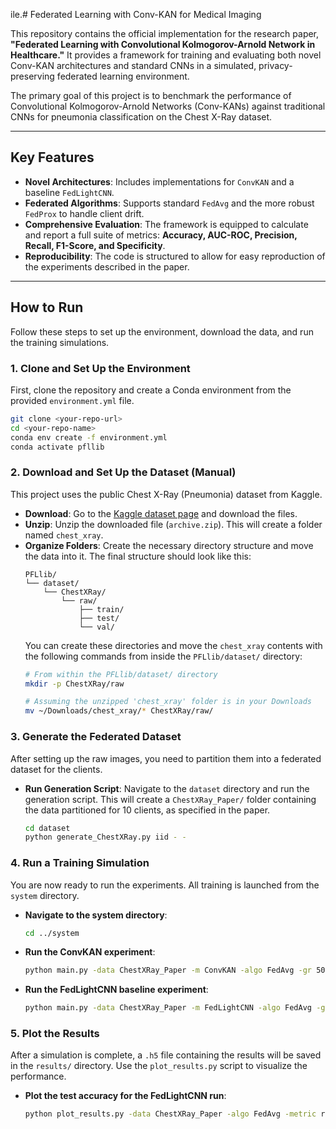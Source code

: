 ile.# Federated Learning with Conv-KAN for Medical Imaging

This repository contains the official implementation for the research paper, **"Federated Learning with Convolutional Kolmogorov-Arnold Network in Healthcare."** It provides a framework for training and evaluating both novel Conv-KAN architectures and standard CNNs in a simulated, privacy-preserving federated learning environment.

The primary goal of this project is to benchmark the performance of Convolutional Kolmogorov-Arnold Networks (Conv-KANs) against traditional CNNs for pneumonia classification on the Chest X-Ray dataset.

-----

## Key Features

  * **Novel Architectures**: Includes implementations for `ConvKAN` and a baseline `FedLightCNN`.
  * **Federated Algorithms**: Supports standard `FedAvg` and the more robust `FedProx` to handle client drift.
  * **Comprehensive Evaluation**: The framework is equipped to calculate and report a full suite of metrics: **Accuracy, AUC-ROC, Precision, Recall, F1-Score, and Specificity**.
  * **Reproducibility**: The code is structured to allow for easy reproduction of the experiments described in the paper.

-----

## How to Run

Follow these steps to set up the environment, download the data, and run the training simulations.

### 1\. Clone and Set Up the Environment

First, clone the repository and create a Conda environment from the provided `environment.yml` file.

```bash
git clone <your-repo-url>
cd <your-repo-name>
conda env create -f environment.yml
conda activate pfllib
```

### 2\. Download and Set Up the Dataset (Manual)

This project uses the public Chest X-Ray (Pneumonia) dataset from Kaggle.

  * **Download**: Go to the [Kaggle dataset page](https://www.kaggle.com/datasets/paultimothymooney/chest-xray-pneumonia) and download the files.
  * **Unzip**: Unzip the downloaded file (`archive.zip`). This will create a folder named `chest_xray`.
  * **Organize Folders**: Create the necessary directory structure and move the data into it. The final structure should look like this:
    ```
    PFLlib/
    └── dataset/
        └── ChestXRay/
            └── raw/
                ├── train/
                ├── test/
                └── val/
    ```
    You can create these directories and move the `chest_xray` contents with the following commands from inside the `PFLlib/dataset/` directory:
    ```bash
    # From within the PFLlib/dataset/ directory
    mkdir -p ChestXRay/raw

    # Assuming the unzipped 'chest_xray' folder is in your Downloads
    mv ~/Downloads/chest_xray/* ChestXRay/raw/
    ```

### 3\. Generate the Federated Dataset

After setting up the raw images, you need to partition them into a federated dataset for the clients.

  * **Run Generation Script**: Navigate to the `dataset` directory and run the generation script. This will create a `ChestXRay_Paper/` folder containing the data partitioned for 10 clients, as specified in the paper.
    ```bash
    cd dataset
    python generate_ChestXRay.py iid - -
    ```

### 4\. Run a Training Simulation

You are now ready to run the experiments. All training is launched from the `system` directory.

  * **Navigate to the system directory**:
    ```bash
    cd ../system
    ```
  * **Run the ConvKAN experiment**:
    ```bash
    python main.py -data ChestXRay_Paper -m ConvKAN -algo FedAvg -gr 50 -ncl 2 -nc 10 -jr 0.5 -ls 5 -lbs 32 -opt adam -lr 0.0001
    ```
  * **Run the FedLightCNN baseline experiment**:
    ```bash
    python main.py -data ChestXRay_Paper -m FedLightCNN -algo FedAvg -gr 50 -ncl 2 -nc 10 -jr 0.5 -ls 5 -lbs 32 -opt adam -lr 0.0001
    ```

### 5\. Plot the Results

After a simulation is complete, a `.h5` file containing the results will be saved in the `results/` directory. Use the `plot_results.py` script to visualize the performance.

  * **Plot the test accuracy for the FedLightCNN run**:
    ```bash
    python plot_results.py -data ChestXRay_Paper -algo FedAvg -metric rs_test_acc
    ```